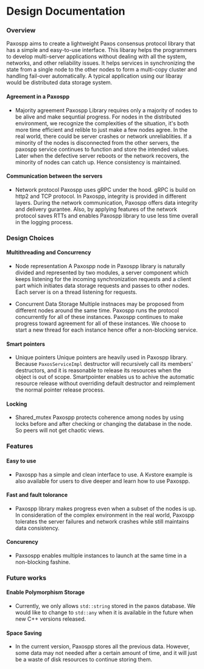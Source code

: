 # Design Documentation

### Overview
Paxospp aims to create a lightweight Paxos consensus protocol library that has a simple and easy-to-use interface. This libaray helps the programmers to develop multi-server applications without dealing with all the system, networks, and other reliability issues. It helps services in synchronizing the state from a single node to the other nodes to form a multi-copy cluster and handling fail-over automatically. A typical application using our libaray would be distributed data storage system.

#### Agreement in a Paxospp
- Majority agreement
Paxospp Library requires only a majority of nodes to be alive and make sequntial progress. For nodes in the distributed environment, we  recognize the complexities of the situation, it's both more time efficient and relible to just make a few nodes agree. In the real world, there could be server crashes or network unreliablities. If a minority of the nodes is disconnected from the other servers, the paxospp service continues to function and store the intended values. Later when the defective server reboots or the network recovers, the minority of nodes can catch up. Hence consistency is maintained.

#### Communication between the servers
- Network protocol
Paxospp uses gRPC under the hood. gRPC is build on http2 and TCP protocol. In Paxospp, integrity is provided in different layers. During the network communication, Paxospp offers data integrity and delivery gurantee. Also, by applying features of the network protocol saves RTTs and enables Paxospp library to use less time overall in the logging process.

### Design Choices
#### Multithreading and Concurrency
- Node representation
A Paxospp node in Paxospp library is naturally divided and represented by two modules, a server component which keeps listening for the incoming synchronization requests and a client part which initiates data storage requests and passes to other nodes. Each server is on a thread listening for requests.

- Concurrent Data Storage
Multiple instnaces may be proposed from different nodes around the same time. Paxospp runs the protocol concurrently for all of these instances. Paxospp continues to make progress toward agreement for all of these instances. We choose to start a new thread for each instance hence offer a non-blocking service.

#### Smart pointers
- Unique pointers
Unique pointers are heavily used in Paxospp library. Because `PaxosServiceImpl` destructor will recursively call its members' destructors, and it is reasonable to release its resources when the object is out of scope. Smartpointer enables us to achive the automatic resource release without overriding default destructor and reimplement the normal pointer release process.

#### Locking
- Shared_mutex
Paxospp protects coherence among nodes by using locks before and after checking or changing the database in the node. So peers will not get chaotic views.

### Features

#### Easy to use
- Paxospp has a simple and clean interface to use. A Kvstore example is also available for users to dive deeper and learn how to use Paxospp.

#### Fast and fault tolorance
- Paxospp library makes progress even when a subset of the nodes is up. In consideration of the complex environment in the real world, Paxospp tolerates the server failures and network crashes while still maintains data consistency.

#### Concurency
- Paxsospp enables multiple instances to launch at the same time in a non-blocking fashine.

### Future works

#### Enable Polymorphism Storage
- Currently, we only allows `std::string` stored in the paxos database. We would like to change to `std::any` when it is available in the future when new C++ versions released.

#### Space Saving
- In the current version, Paxospp stores all the previous data. However, some data may not needed after a certain amount of time, and it will just be a waste of disk resources to continue storing them.
